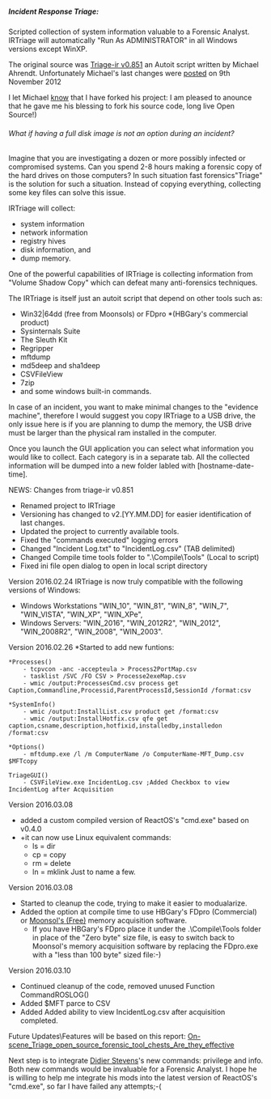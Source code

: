 ##### Incident Response Triage:
Scripted collection of system information valuable to a Forensic Analyst. 
IRTriage will automatically "Run As ADMINISTRATOR" in all Windows versions except WinXP.

The original source was [Triage-ir v0.851](https://code.google.com/p/triage-ir/) an Autoit script written by Michael Ahrendt.
Unfortunately Michael's last changes were [posted](http://mikeahrendt.blogspot.ca/2012/01/automated-triage-utility.html) on 9th November 2012

I let Michael [know](http://mikeahrendt.blogspot.com/2012/01/automated-triage-utility.html?showComment=1455628200788#c6111030418808145121) that I have forked his project:
I am pleased to anounce that he gave me his blessing to fork his source code, long live Open Source!)

###### What if having a full disk image is not an option during an incident?
Imagine that you are investigating a dozen or more possibly infected or compromised systems.
Can you spend 2-8 hours making a forensic copy of the hard drives on those computers?
In such situation fast forensics\"Triage" is the solution for such a situation.
Instead of copying everything, collecting some key files can solve this issue.

IRTriage will collect:
- system information
- network information
- registry hives
- disk information, and
- dump memory.

One of the powerful capabilities of IRTriage is collecting information from "Volume Shadow Copy" which can defeat many anti-forensics techniques.

The IRTriage is itself just an autoit script that depend on other tools such as:
- Win32|64dd (free from Moonsols) or FDpro *(HBGary's commercial product)
- Sysinternals Suite
- The Sleuth Kit
- Regripper
- mftdump
- md5deep and sha1deep
- CSVFileView
- 7zip
- and some windows built-in commands.

In case of an incident, you want to make minimal changes to the "evidence machine", therefore I would suggest you copy IRTriage to a USB drive, the only issue here is if you are planning to dump the memory, the USB drive must be larger than the physical ram installed in the computer.

Once you launch the GUI application you can select what information you would like to collect.
Each category is in a separate tab.
All the collected information will be dumped into a new folder labled with [hostname-date-time].

NEWS:
Changes from triage-ir v0.851
   - Renamed project to IRTriage
   - Versioning has changed to v2.[YY.MM.DD] for easier identification of last changes.
   - Updated the project to currently available tools.
   - Fixed the "commands executed" logging errors
   - Changed "Incident Log.txt" to "IncidentLog.csv" (TAB delimited)
   - Changed Compile time tools folder to ".\Compile\Tools\" (Local to script)
   - Fixed ini file open dialog to open in local script directory

Version 2016.02.24 IRTriage is now truly compatible with the following versions of Windows:
   - Windows Workstations "WIN_10", "WIN_81", "WIN_8", "WIN_7", "WIN_VISTA", "WIN_XP", "WIN_XPe",
   - Windows Servers: "WIN_2016", "WIN_2012R2", "WIN_2012", "WIN_2008R2", "WIN_2008", "WIN_2003".

Version 2016.02.26
   *Started to add new funtions:

	*Processes()
		- tcpvcon -anc -accepteula > Process2PortMap.csv
		- tasklist /SVC /FO CSV > Processe2exeMap.csv
		- wmic /output:ProcessesCmd.csv process get Caption,Commandline,Processid,ParentProcessId,SessionId /format:csv

	*SystemInfo()
		- wmic /output:InstallList.csv product get /format:csv
		- wmic /output:InstallHotfix.csv qfe get caption,csname,description,hotfixid,installedby,installedon /format:csv
		
	*Options()
		- mftdump.exe /l /m ComputerName /o ComputerName-MFT_Dump.csv $MFTcopy
		
	TriageGUI()
		- CSVFileView.exe IncidentLog.csv ;Added Checkbox to view IncidentLog after Acquisition
		
Version 2016.03.08
   - added a custom compiled version of ReactOS's "cmd.exe" based on v0.4.0
   - +it can now use Linux equivalent commands:
     - ls = dir
     - cp = copy
     - rm = delete
     - ln = mklink
Just to name a few.

Version 2016.03.08
   - Started to cleanup the code, trying to make it easier to modualarize.
   - Added the option at compile time to use HBGary's FDpro (Commercial) or [Moonsol's (Free)](http://www.moonsols.com/downloads/1) memory acquisition software.
     - If you have HBGary's FDpro place it under the .\Compile\Tools folder in place of the "Zero byte" size file, is easy to switch back to Moonsol's memory acquisition software by replacing the FDpro.exe with a "less than 100 byte" sized file:-)

Version 2016.03.10
   - Continued cleanup of the code, removed unused Function CommandROSLOG()
   - Added $MFT parce to CSV
   - Added Added ability to view IncidentLog.csv after acquisition completed.

Future Updates\Features will be based on this report: [On-scene_Triage_open_source_forensic_tool_chests_Are_they_effective](http://www.researchgate.net/profile/Stavros_Shiaeles/publication/236681282_On-scene_Triage_open_source_forensic_tool_chests_Are_they_effective/links/00b4953ac91d0d0086000000.pdf?inViewer=true&pdfJsDownload=true&disableCoverPage=true&origin=publication_detail)

Next step is to integrate [Didier Stevens](http://blog.didierstevens.com/2015/12/13/windows-backup-privilege-cmd-exe/)'s new commands: privilege and info. Both new commands would be invaluable for a Forensic Analyst. I hope he is willing to help me integrate his mods into the latest version of ReactOS's "cmd.exe", so far I have failed any attempts;-(

